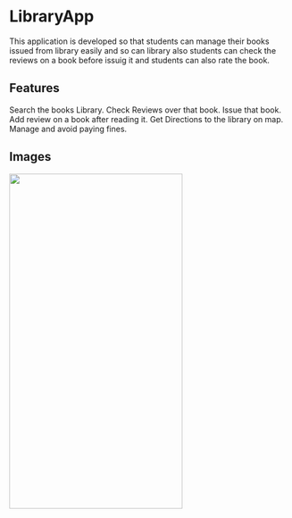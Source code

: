 # LibraryApp

This application is developed so that students can manage their books issued from library easily and so can library also students can check the reviews on a book before issuig it and students can also rate the book.

## Features

Search the books Library.
Check Reviews over that book.
Issue that book.
Add review on a book after reading it.
Get Directions to the library on map.
Manage and avoid paying fines.

## Images

<img src="https://i.ibb.co/SrwV3SN/991870b2-3f1d-40cd-81d6-a611db16320e.jpg" width="310" height="600">
